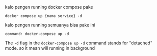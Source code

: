 kalo pengen running docker compose pake

```docker compose up {nama service} -d```

kalo pengen running semuanya bisa pake ini

```command: docker-compose up -d```

The `-d` flag in the `docker-compose up -d` command stands for "detached" mode. so it mean will running in background
